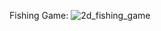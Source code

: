 Fishing Game:
![2d_fishing_game](https://github.com/user-attachments/assets/b0bab8b4-eac4-4aad-87ff-03d88f72a25e)
